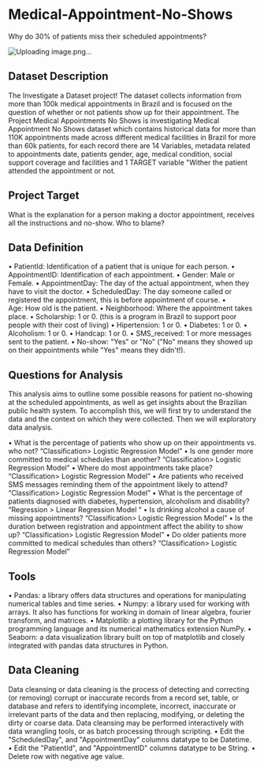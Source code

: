 # Medical-Appointment-No-Shows
Why do 30% of patients miss their scheduled appointments?


![Uploading image.png…]()




## Dataset Description
The Investigate a Dataset project! The dataset collects information from more than 100k medical appointments in Brazil and is focused on the question of whether or not patients show up for their appointment. The Project Medical Appointments No Shows is investigating Medical Appointment No Shows dataset which contains historical data for more than 110K appointments made across different medical facilities in Brazil for more than 60k patients, for each record there are 14 Variables, metadata related to appointments date, patients gender, age, medical condition, social support coverage and facilities and 1 TARGET variable "Wither the patient attended the appointment or not.

## Project Target
What is the explanation for a person making a doctor appointment, receives all the instructions and no-show. Who to blame?

## Data Definition
•	PatientId: Identification of a patient that is unique for each person.
•	AppointmentID: Identification of each appointment.
•	Gender: Male or Female.
•	AppointmentDay: The day of the actual appointment, when they have to visit the doctor.
•	ScheduledDay: The day someone called or registered the appointment, this is before appointment of course.
•	Age: How old is the patient.
•	Neighborhood: Where the appointment takes place.
•	Scholarship: 1 or 0. (this is a program in Brazil to support poor people with their cost of living)
•	Hipertension: 1 or 0.
•	Diabetes: 1 or 0.
•	Alcoholism: 1 or 0.
•	Handcap: 1 or 0.
•	SMS_received: 1 or more messages sent to the patient.
•	No-show: "Yes" or "No" ("No" means they showed up on their appointments while "Yes" means they didn't!).

## Questions for Analysis
This analysis aims to outline some possible reasons for patient no-showing at the scheduled appointments, as well as get insights about the Brazilian public health system. To accomplish this, we will first try to understand the data and the context on which they were collected. Then we will exploratory data analysis.

•	What is the percentage of patients who show up on their appointments vs. who not? “Classification> Logistic Regression Model”
•	Is one gender more committed to medical schedules than another? “Classification> Logistic Regression Model”
•	Where do most appointments take place? “Classification> Logistic Regression Model”
•	Are patients who received SMS messages reminding them of the appointment likely to attend? “Classification> Logistic Regression Model”
•	What is the percentage of patients diagnosed with diabetes, hypertension, alcoholism and disability? “Regression > Linear Regression Model “
•	Is drinking alcohol a cause of missing appointments? “Classification> Logistic Regression Model”
•	Is the duration between registration and appointment affect the ability to show up? “Classification> Logistic Regression Model”
•	Do older patients more committed to medical schedules than others? “Classification> Logistic Regression Model”

## Tools 
•	Pandas: a library offers data structures and operations for manipulating numerical tables and time series.
•	Numpy: a library used for working with arrays. It also has functions for working in domain of linear algebra, fourier transform, and matrices.
•	Matplotlib: a plotting library for the Python programming language and its numerical mathematics extension NumPy.
•	Seaborn: a data visualization library built on top of matplotlib and closely integrated with pandas data structures in Python.

## Data Cleaning 
Data cleansing or data cleaning is the process of detecting and correcting (or removing) corrupt or inaccurate records from a record set, table, or database and refers to identifying incomplete, incorrect, inaccurate or irrelevant parts of the data and then replacing, modifying, or deleting the dirty or coarse data. 
Data cleansing may be performed interactively with data wrangling tools, or as batch processing through scripting.
•	Edit the "ScheduledDay", and "AppointmentDay" columns datatype to be Datetime.
•	Edit the "PatientId", and "AppointmentID" columns datatype to be String.
•	Delete row with negative age value.


